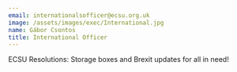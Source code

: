 ```yaml
---
email: internationalsofficer@ecsu.org.uk
image: /assets/images/exec/International.jpg
name: Gábor Csontos
title: International Officer
---
```

ECSU Resolutions: Storage boxes and Brexit updates for all in need!
